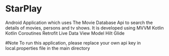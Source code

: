 # StarPlay
Android Application which uses The Movie Database Api to search the details of movies, persons and tv shows.  It is developed using 
MVVM 
Kotlin
Kotlin Coroutines
Retrofit
Live Data
View Model
Hilt
Glide

#Note
To run this application, please replace your own api key in local.properties file in the main directory


